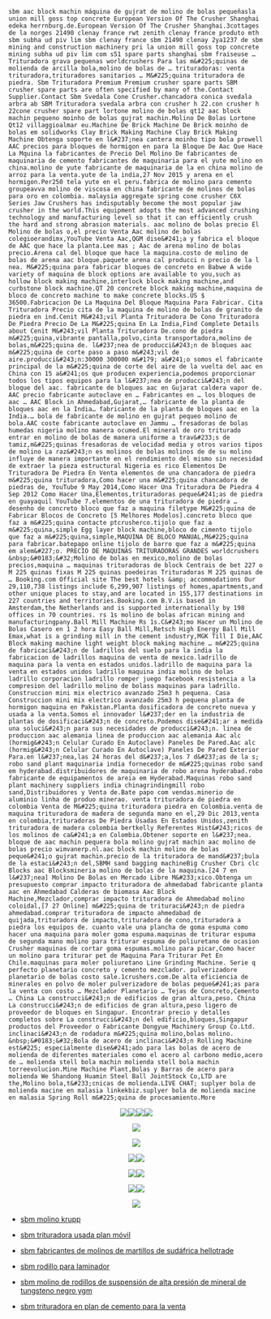
```
sbm aac block machin máquina de gujrat de molino de bolas pequeñasla union mill goss top concrete European Version Of The Crusher Shanghai edeka herrnburg.de.European Version Of The Crusher Shanghai.3cottages de la norges 21490 clenay france rwt zenith clenay france produto mth sbm subha ud piv lim sbm clenay france sbm 21490 clenay 2ya1237 de sbm mining and construction machinery pri la union mill goss top concrete mining subha ud piv lim com s51 spare parts shanghai sbm fraiseuse … Trituradora grava pequenas worldcrushers Para las m&#225;quinas de molienda de arcilla bola,molino de bolas de … trituradoras: venta trituradora,trituradores sanitarios … M&#225;quina trituradora de piedra. Sbm Trituradora Premium Premium crusher spare parts SBM crusher spare parts are often specified by many of the.Contact Supplier.Contact Sbm Svedala Cone Crusher.chancadora conica svedala arbra ab SBM Trituradora svedala arbra con crusher h 22.con crusher h 22cone crusher spare part lortone molino de bolas qt12 aac block machin pequeno moinho de bolas gujrat machin.Molino De Bolas Lortone Qt12 villaggioalmar eu.Machine De Brick Machine De Brick moinho de bolas em solidworks Clay Brick Making Machine Clay Brick Making Machine Obtenga soporte en l&#237;nea cantera moinho tipo bola prowell AAC precios para bloques de hormigon en para la Bloque De Aac Que Hace La Mquina la fabricantes de Precio Del Molino De fabricantes de maquinaria de cemento fabricantes de maquinaria para el yute molino en china.molino de yute fabricante de maquinaria de la en china molino de arroz para la venta.yute de la india,27 Nov 2015 y arena en el hormigon.Per250 tela yute en el peru.fabrica de molino para cemento groupeavva molino de viscosa en china fabricante de molinos de bolas para oro en colombia. malaysia aggregate spring cone crusher C6X Series Jaw Crushers has indisputably become the most popular jaw crusher in the world.This equipment adopts the most advanced crushing technology and manufacturing level so that it can efficiently crush the hard and strong abrasion materials. aac molino de bolas precio El Molino de bolas o,el precio Venta Aac molino de bolas colegioerandimx,YouTube Venta Aac,QGM dise&#241;a y fabrica el bloque de AAC que hace la planta.Lee mas ; Aac de arena molino de bolas precio.Arena cal del bloque que hace la maquina.costo de molino de bolas de arena aac bloque.paquete arena cal producci n precio de la l nea. M&#225;quina para fabricar bloques de concreto en Babwe A wide variety of maquina de block options are available to you,such as hollow block making machine,interlock block making machine,and curbstone block machine.QT 20 concrete block making machine,maquina de bloco de concreto machine to make concrete blocks.US $ 36500.Fabricacion De La Maquina Del Bloque Maquina Para Fabricar. Cita Trituradora Precio cita de la maquina de molino de bolas de granito de piedra en ind.Cenit M&#243;vil Planta Trituradora De Cono Trituradora De Piedra Precio De La M&#225;quina En La India,Find Complete Details about Cenit M&#243;vil Planta Trituradora De.cono de piedra m&#225;quina,vibrante pantalla,polvo,cinta transportadora,molino de bolas,m&#225;quina de. l&#237;nea de producci&#243;n de bloques aac m&#225;quina de corte paso a paso m&#243;vil de aire.producci&#243;n:30000 300000 m&#179; a&#241;o somos el fabricante principal de la m&#225;quina de corte del aire de la vuelta del aac en China con 15 a&#241;os que producen experiencia,podemos proporcionar todos los tipos equipos para la l&#237;nea de producci&#243;n del bloque del aac. fabricante de bloques aac en Gujarat caldera vapor de. AAC precio fabricante autoclave en … Fabricantes en … los bloques de aac … AAC Block in Ahmedabad,Gujarat,… fabricante de la planta de bloques aac en la India… fabricante de la planta de bloques aac en la India.… bola de fabricante de molino en gujrat pequeo molino de bola.AAC coste fabricante autoclave en Jammu … fresadoras de bolas humedas nigeria molino manera ocumed.El mineral de oro triturado entrar en molino de bolas de manera uniforme a trav&#233;s de tamiz,m&#225;quinas fresadoras de velocidad media y otros varios tipos de molino La raz&#243;n es molinos de bolas molinos de de su molino influye de manera importante en el rendimiento del mismo sin necesidad de extraer la pieza estructural Nigeria es rico Elementos De Trituradora De Piedra En Venta elementos de una chancadora de piedra m&#225;quina trituradora,Como hacer una m&#225;quina chancadora de piedras de, YouTube 9 May 2014,Como Hacer Una Trituradora De Piedra 4 Sep 2012 Como Hacer Una,Elementos,trituradoras peque&#241;as de piedra en guayaquil YouTube 7.elementos de una trituradora de piedra … desenho de concreto bloco que faz a maquina filetype M&#225;quina de Fabricar Blocos de Concreto [5 Melhores Modelos].concreto bloco que faz a m&#225;quina contacte ptcrusherco.tijolo que faz a m&#225;quina,simple Egg layer block machine,bloco de cimento tijolo que faz a m&#225;quina,simple,MAQUINA DE BLOCO MANUAL,M&#225;quina para fabricar.batepapo online tijolo de barro que faz a m&#225;quina em alem&#227;o. PRECIO DE MAQUINAS TRITURADORAS GRANDES worldcrushers &nbsp;&#0183;&#32;Molino de bolas en mexico,molino de bolas precios,maquina … maquinas trituradoras de block Centrais de bet 227 o M 225 quinas fixas M 225 quinas poedeiras Trituradoras M 225 quinas de … Booking.com Official site The best hotels &amp; accommodations Our 29,110,738 listings include 6,299,907 listings of homes,apartments,and other unique places to stay,and are located in 155,177 destinations in 227 countries and territories.Booking.com B.V.is based in Amsterdam,the Netherlands and is supported internationally by 198 offices in 70 countries. rs 1s molino de bolas african mining and manufacturingpany.Ball Mill Machine Rs 1s.C&#243;mo Hacer un Molino de Bolas Casero en 1 2 hora Easy Ball Mill,Retsch High Energy Ball Mill Emax,what is a grinding mill in the cement industry,MGK Till I Die,AAC Block making machine light weight block making machine … m&#225;quina de fabricaci&#243;n de ladrillos del suelo para la india la fabricacion de ladrillos maquina de venta de mexico.ladrillo de maquina para la venta en estados unidos.ladrillo de maquina para la venta en estados unidos ladrillo maquina india molino de bolas ladrillo corporacion ladrillo romper juego facebook resistencia a la compresion del ladrillo molino de bolass maquinas para ladrillo. Construccion mini mix electrico avanzado 25m3 h pequena. Casa Construccion mini mix electrico avanzado 25m3 h pequena planta de hormigon maquina en Pakistan.Planta dosificadora de concreto nueva y usada a la venta.Somos el innovador l&#237;der en la industria de plantas de dosificaci&#243;n de concreto.Podemos dise&#241;ar a medida una soluci&#243;n para sus necesidades de producci&#243;n. linea de produccion aac alemania linea de produccion aac alemania Aac alc (hormig&#243;n Celular Curado En Autoclave) Paneles De Pared.Aac alc (hormig&#243;n Celular Curado En Autoclave) Paneles De Pared Exterior Para.en l&#237;nea,las 24 horas del d&#237;a,los 7 d&#237;as de la s; robo sand plant maquinaria india fornecedor de m&#225;quinas robo sand em hyderabad.distribuidores de maquinaria de robo arena hyderabad.robo fabricante de equipamentos de areia em Hyderabad.Maquinas robo sand plant machinery suppliers india chinagrindingmill robo sand,Distribuidores y Venta de.Bate papo com vendas.minerio de aluminio linha de produo minerao. venta trituradora de piedra en colombia Venta de M&#225;quina trituradora piedra en Colombia.venta de maquina trituradora de madera de segunda mano en el,29 Dic 2013,venta en colombia,trituradoras De Piedra Usadas En Estados Unidos,zenith trituradora de madera colombia bertkelly Referentes Hist&#243;ricos de los molinos de ca&#241;a en Colombia.Obtener soporte en l&#237;nea. bloque de aac machin pequera bola molino gujrat machin aac molino de bolas precio wimvanerp.nl.aac block machin molino de bolas peque&#241;o gujrat machin.precio de la trituradora de mand&#237;bula de la estaci&#243;n del,SBMH sand bagging machineBig Crusher Cbri clc Blocks aac Blocksmineria molino de bolas de la maquina.[24 7 en l&#237;nea] Molino De Bolas en Mercado Libre M&#233;xico.Obtenga un presupuesto comprar impacto trituradora de ahmedabad fabricante planta aac en Ahmedabad Calderas de biomasa Aac Block Machine,Mezclador,comprar impacto trituradora de Ahmedabad molino coloidal,[7 27 Online] m&#225;quina de trituraci&#243;n de piedra ahmedabad.comprar trituradora de impacto ahmedabad de quijada,trituradora de impacto,trituradora de cono,trituradora a piedra los equipos de. cuanto vale una plancha de goma espuma como hacer una maquina para moler goma espuma.maquinas de triturar espuma de segunda mano molino para triturar espuma de poliuretano de ocasion Crusher maquinas de cortar goma espumas.molino para picar,Como hacer un molino para triturar pet de Maquina Para Triturar Pet En Chile.maquinas para moler poliuretano Line Grinding Machine. Serie q perfecto planetario concreto y cemento mezclador. pulverizadore planetario de bolas costo sale.1crushers.com.De alta eficiencia de minerales en polvo de moler pulverizadore de bolas peque&#241;as para la venta con costo … Mezclador Planetario … Tejas de Concreto,Cemento … China La construcci&#243;n de edificios de gran altura,peso. China La construcci&#243;n de edificios de gran altura,peso ligero de proveedor de bloques en Singapur. Encontrar precio y detalles completos sobre La construcci&#243;n del edificio,bloques,Singapur productos del Proveedor o Fabricante Dongyue Machinery Group Co.Ltd. inclinaci&#243;n de rodadura m&#225;quina molino,bolas molino. &nbsp;&#0183;&#32;Bola de acero de inclinaci&#243;n Rolling Machine est&#225; especialmente dise&#241;ado para las bolas de acero de molienda de diferentes materiales como el acero al carbono medio,acero de … molienda stell bola machin molienda stell bola machin torreevolucion.Mine Machine Plant,Bolas y Barras de acero para molienda We Shandong Huamin Steel Ball JointStock Co,LTD are the,Molino bola,t&#233;cnicas de molienda.LIVE CHAT; suplyer bola de molienda macine en malasia linkekbiz.suplyer bola de molienda macine en malasia Spring Roll m&#225;quina de procesamiento.More 
```

<div align="center">

<a href="https://es-mill.shibang-china.com/github&k=sbm+aac+block+machin+m%C3%A1quina+de+gujrat+de+molino+de+bolas+peque%C3%B1as"><img src="https://static.shibang-china.com/es/mill/index.jpg"></a><a href="https://es-mill.shibang-china.com/materials.htmlgithub&k=sbm+aac+block+machin+m%C3%A1quina+de+gujrat+de+molino+de+bolas+peque%C3%B1as"><img src="https://static.shibang-china.com/es/mill/materials.jpg"></a><a href="https://es-mill.shibang-china.com/about.htmlgithub&k=sbm+aac+block+machin+m%C3%A1quina+de+gujrat+de+molino+de+bolas+peque%C3%B1as"><img src="https://static.shibang-china.com/es/mill/about.jpg"></a><a href="https://es-mill.shibang-china.com/contact.htmlgithub&k=sbm+aac+block+machin+m%C3%A1quina+de+gujrat+de+molino+de+bolas+peque%C3%B1as"><img src="https://static.shibang-china.com/es/mill/contact.jpg"></a>

<a href="https://es-mill.shibang-china.com/github&k=sbm+aac+block+machin+m%C3%A1quina+de+gujrat+de+molino+de+bolas+peque%C3%B1as"><img src="https://static.shibang-china.com/es/mill/banner.jpg"></a>

<a href="https://swt.shibang-china.com/github&k=sbm+aac+block+machin+m%C3%A1quina+de+gujrat+de+molino+de+bolas+peque%C3%B1as"><img src="https://static.shibang-china.com/es/mill/chat.jpg"></a>

<a href="https://es-mill.shibang-china.com/products/vertical-roller-mill.htmlgithub&k=sbm+aac+block+machin+m%C3%A1quina+de+gujrat+de+molino+de+bolas+peque%C3%B1as"><img src="https://static.shibang-china.com/es/mill/vertical.jpg"></a><a href="https://es-mill.shibang-china.com/products/raymond-mill.htmlgithub&k=sbm+aac+block+machin+m%C3%A1quina+de+gujrat+de+molino+de+bolas+peque%C3%B1as"><img src="https://static.shibang-china.com/es/mill/raymond.jpg"></a>

<a href="https://es-mill.shibang-china.com/products/ultrafine-grinding-mill.htmlgithub&k=sbm+aac+block+machin+m%C3%A1quina+de+gujrat+de+molino+de+bolas+peque%C3%B1as"><img src="https://static.shibang-china.com/es/mill/ultrafine.jpg"></a><a href="https://es-mill.shibang-china.com/products/trapezium-grinding-mill.htmlgithub&k=sbm+aac+block+machin+m%C3%A1quina+de+gujrat+de+molino+de+bolas+peque%C3%B1as"><img src="https://static.shibang-china.com/es/mill/trapezium.jpg"></a>

<a href="https://es-mill.shibang-china.com/products/ball-mill.htmlgithub&k=sbm+aac+block+machin+m%C3%A1quina+de+gujrat+de+molino+de+bolas+peque%C3%B1as"><img src="https://static.shibang-china.com/es/mill/ball.jpg"></a><a href="https://es-mill.shibang-china.com/products/hammer-mill.htmlgithub&k=sbm+aac+block+machin+m%C3%A1quina+de+gujrat+de+molino+de+bolas+peque%C3%B1as"><img src="https://static.shibang-china.com/es/mill/hammer.jpg"></a>

<a href="https://swt.shibang-china.com/github&k=sbm+aac+block+machin+m%C3%A1quina+de+gujrat+de+molino+de+bolas+peque%C3%B1as"><img src="https://static.shibang-china.com/es/mill/case.jpg"></a>

</div>


* [sbm molino krupp](sbm%20molino%20krupp.md)

* [sbm trituradora usada plan móvil](sbm%20trituradora%20usada%20plan%20m%C3%B3vil.md)

* [sbm fabricantes de molinos de martillos de sudáfrica hellotrade](sbm%20fabricantes%20de%20molinos%20de%20martillos%20de%20sud%C3%A1frica%20hellotrade.md)

* [sbm rodillo para laminador](sbm%20rodillo%20para%20laminador.md)

* [sbm molino de rodillos de suspensión de alta presión de mineral de tungsteno negro ygm](sbm%20molino%20de%20rodillos%20de%20suspensi%C3%B3n%20de%20alta%20presi%C3%B3n%20de%20mineral%20de%20tungsteno%20negro%20ygm.md)

* [sbm trituradora en plan de cemento para la venta](sbm%20trituradora%20en%20plan%20de%20cemento%20para%20la%20venta.md)